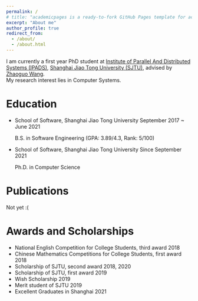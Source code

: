 ```yaml
---
permalink: /
# title: "academicpages is a ready-to-fork GitHub Pages template for academic personal websites"
excerpt: "About me"
author_profile: true
redirect_from: 
  - /about/
  - /about.html
---
```


I am currently a first year PhD student at [Institute of Parallel And Distributed Systems (IPADS)](https://ipads.se.sjtu.edu.cn), [Shanghai Jiao Tong University (SJTU)](https://www.sjtu.edu.cn), advised by [Zhaoguo Wang](https://ipads.se.sjtu.edu.cn/pub/members/zhaoguo_wang).
<br />
My research interest lies in Computer Systems.

Education
======
<div markdown="0">
  <ul>
    <li>
    School of Software, Shanghai Jiao Tong University <span class="align-right">September 2017 ~ June 2021</span>
    <p>B.S. in Software Engineering (GPA: 3.89/4.3, Rank: 5/100)</p>
    </li>
    <li>
    School of Software, Shanghai Jiao Tong University <span class="align-right">Since September 2021</span>
    <p>Ph.D. in Computer Science</p>
    </li>
  </ul>
</div>

Publications
======
Not yet :(

Awards and Scholarships
======
<div markdown="0">
  <ul>
    <li>
    National English Competition for College Students, third award <span class="align-right">2018</span>
    </li>
    <li>
    Chinese Mathematics Competitions for College Students, first award <span class="align-right">2018</span>
    </li>
    <li>
    Scholarship of SJTU, second award <span class="align-right">2018, 2020</span>
    </li>
    <li>
    Scholarship of SJTU, first award <span class="align-right">2019</span>
    </li>
    <li>
    Wish Scholarship <span class="align-right">2019</span>
    </li>
    <li>
    Merit student of SJTU <span class="align-right">2019</span>
    </li>
    <li>
    Excellent Graduates in Shanghai <span class="align-right">2021</span>
    </li>
  </ul>
</div>
